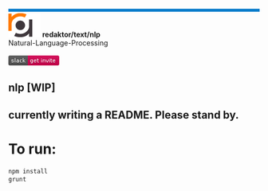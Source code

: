 [![-](https://raw.githubusercontent.com/redaktor/style/master/assets/readme/lineBlue.png)](#)<br>
[![logo](https://raw.githubusercontent.com/redaktor/style/master/assets/readme/logo.png)](#)
**redaktor/text/nlp**<br>
Natural-Language-Processing<br><br>
[![slack](https://raw.githubusercontent.com/redaktor/style/master/assets/readme/shields/slackInvite.png)](https://redaktor-slackin.herokuapp.com)
## nlp [WIP]

## currently writing a README. Please stand by.

# To run:
```
npm install
grunt
```

